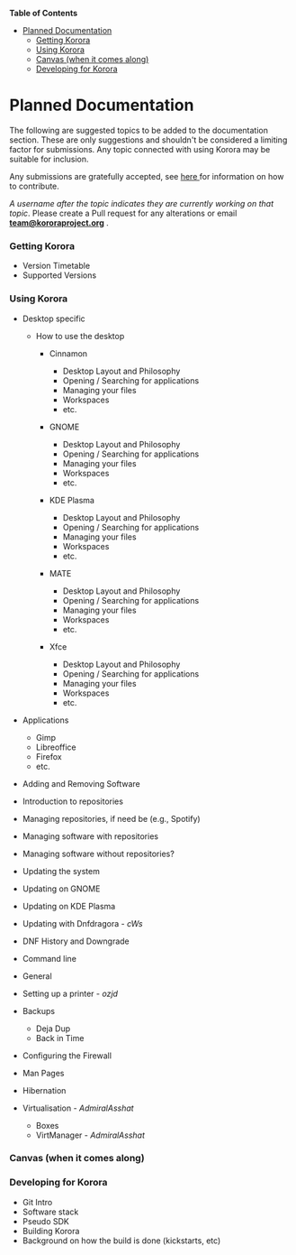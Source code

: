 

**Table of Contents**  

- [Planned Documentation](#planned-documentation)
    - [Getting Korora](#getting-korora)
    - [Using Korora](#using-korora)
    - [Canvas (when it comes along)](#canvas-when-it-comes-along)
    - [Developing for Korora](#developing-for-korora)



# Planned Documentation

The following are suggested topics to be added to the documentation section. These are only suggestions and shouldn't be considered a limiting factor for submissions. Any topic connected with using Korora may be suitable for inclusion.

Any submissions are gratefully accepted, see [here ](https://github.com/kororaproject/kp-documentation/wiki/Contributing-To-Korora)for information on how to contribute.

_A username after the topic indicates they are currently working on that topic_. Please create a Pull request for any alterations or email **team@kororaproject.org** .

### Getting Korora

- Version Timetable
- Supported Versions

### Using Korora

- Desktop specific

  - How to use the desktop

     - Cinnamon

        - Desktop Layout and Philosophy
        - Opening / Searching for applications
        - Managing your files
        - Workspaces
        - etc.

     - GNOME
        - Desktop Layout and Philosophy
        - Opening / Searching for applications
       - Managing your files
       - Workspaces
       - etc.

     - KDE Plasma
        - Desktop Layout and Philosophy
        - Opening / Searching for applications
        - Managing your files
        - Workspaces
        - etc.

     - MATE
       - Desktop Layout and Philosophy
       - Opening / Searching for applications
       - Managing your files
       - Workspaces
       - etc.

     - Xfce
       - Desktop Layout and Philosophy
       - Opening / Searching for applications
       - Managing your files
       - Workspaces
       - etc.

 - Applications
   - Gimp
   - Libreoffice
   - Firefox
   - etc.

- Adding and Removing Software
 - Introduction to repositories
 - Managing repositories, if need be (e.g., Spotify)
 - Managing software with repositories
 - Managing software without repositories?

- Updating the system
 - Updating on GNOME
 - Updating on KDE Plasma
 - Updating with Dnfdragora - _cWs_
 - DNF History and Downgrade

- Command line
-  General
 - Setting up a printer - _ozjd_
 - Backups
    - Deja Dup
    - Back in Time
 - Configuring the Firewall
 - Man Pages
 - Hibernation
 - Virtualisation - _AdmiralAsshat_
    - Boxes
    - VirtManager - _AdmiralAsshat_

### Canvas (when it comes along)
### Developing for Korora

 - Git Intro
 - Software stack
 - Pseudo SDK
 - Building Korora
 - Background on how the build is done (kickstarts, etc)
